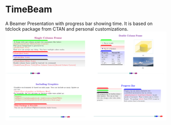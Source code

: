 # TimeBeam
A Beamer Presentation with progress bar showing time. It is based on tdclock package from CTAN and personal customizations.
![Time Beam](TimeBeam.png)
